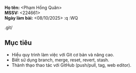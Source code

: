 **Họ tên:** <Phạm Hồng Quân>  
**MSSV:** <224661>  
**Ngày làm bài:** <08/10/2025>
:q
:WQ

.git/

## Mục tiêu
- Hiểu quy trình làm việc với Git cơ bản và nâng cao.
- Biết sử dụng branch, merge, reset, revert, stash.
- Thành thạo thao tác với GitHub (push/pull, tag, web editor).
